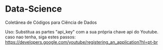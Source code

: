 # Data-Science
Coletânea de Códigos para Ciência de Dados

Uso: Substitua as partes "api_key" com a sua própria chave api do Youtube. 
caso nao tenha, siga estes passos: 
https://developers.google.com/youtube/registering_an_application?hl=pt-br
